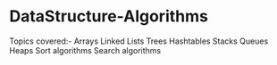 # DataStructure-Algorithms

Topics covered:-
Arrays
Linked Lists
Trees
Hashtables
Stacks
Queues
Heaps
Sort algorithms
Search algorithms
